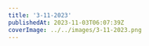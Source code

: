 ```yaml
---
title: '3-11-2023'
publishedAt: 2023-11-03T06:07:39Z
coverImage: ../../images/3-11-2023.png
---
```

